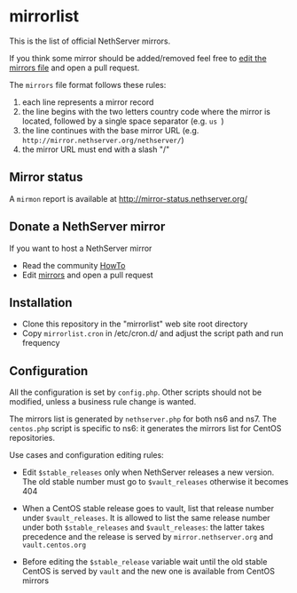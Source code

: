 # mirrorlist

This is the list of official NethServer mirrors. 

If you think some mirror should be added/removed feel free to [edit the mirrors
file](https://github.com/NethServer/mirrorlist/edit/master/mirrors) and open a
pull request.

The `mirrors` file format follows these rules:

1. each line represents a mirror record
2. the line begins with the two letters country code where the mirror is 
   located, followed by a single space separator (e.g. `us `)
3. the line continues with the base mirror URL (e.g. `http://mirror.nethserver.org/nethserver/`)
4. the mirror URL must end with a slash "/"

## Mirror status

A `mirmon` report is available at http://mirror-status.nethserver.org/

## Donate a NethServer mirror

If you want to host a NethServer mirror 

* Read the community [HowTo](https://community.nethserver.org/t/how-to-create-your-own-nethserver-mirror/344)
* Edit [mirrors](https://github.com/NethServer/mirrorlist/edit/master/mirrors) and open a pull request

## Installation

* Clone this repository in the "mirrorlist" web site root directory
* Copy `mirrorlist.cron` in /etc/cron.d/ and adjust the script path and run frequency

## Configuration

All the configuration is set by ``config.php``. Other scripts should not be
modified, unless a business rule change is wanted.

The mirrors list is generated by ``nethserver.php`` for both ns6 and ns7. The
``centos.php`` script is specific to ns6: it generates the mirrors list for
CentOS repositories.

Use cases and configuration editing rules:

- Edit ``$stable_releases`` only when NethServer releases a new version.
  The old stable number must go to ``$vault_releases`` otherwise it becomes 404

- When a CentOS stable release goes to vault, list that release number under
  ``$vault_releases``. It is allowed to list the same release number under both
  ``$stable_releases`` and ``$vault_releases``: the latter takes precedence and
  the release is served by `mirror.nethserver.org` and `vault.centos.org`

- Before editing the `$stable_release` variable wait until the old stable CentOS
  is served by `vault` and the new one is available from CentOS mirrors



